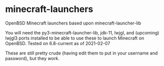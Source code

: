 # minecraft-launchers
OpenBSD Minecraft launchers based upon minecraft-launcher-lib

You will need the py3-minecraft-launcher-lib, jdk-11, lwjgl, and (upcoming)
lwjgl3 ports installed to be able to use these to launch Minecraft on
OpenBSD. Tested on 6.8-current as of 2021-02-07

These are still pretty crude (having edit them to put in your username
and password), but they _work_.
